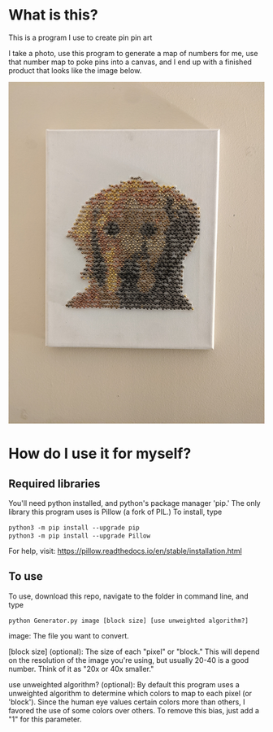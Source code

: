 # What is this?

This is a program I use to create pin pin art

I take a photo, use this program to generate a map of numbers for me,
use that number map to poke pins into a canvas, and I end up with a finished
product that looks like the image below.

![Image of finished pin art](Final_product_example.jpg)

# How do I use it for myself?


## Required libraries

You'll need python installed, and python's package manager 'pip.'
The only library this program uses is Pillow (a fork of PIL.)
To install, type
```
python3 -m pip install --upgrade pip
python3 -m pip install --upgrade Pillow
```
For help, visit: https://pillow.readthedocs.io/en/stable/installation.html

## To use

To use, download this repo, navigate to the folder in command line, and type
```
python Generator.py image [block size] [use unweighted algorithm?]
```

image: The file you want to convert.

\[block size\] (optional): The size of each "pixel" or "block."  This will
depend on the resolution of the image you're using, but usually 20-40 is a good
number.  Think of it as "20x or 40x smaller."

use unweighted algorithm? (optional): By default this program uses a unweighted
algorithm to determine which colors to map to each pixel (or 'block').
Since the human eye values certain colors more than others, I favored the use of
some colors over others.  To remove this bias, just add a "1" for this
parameter.
